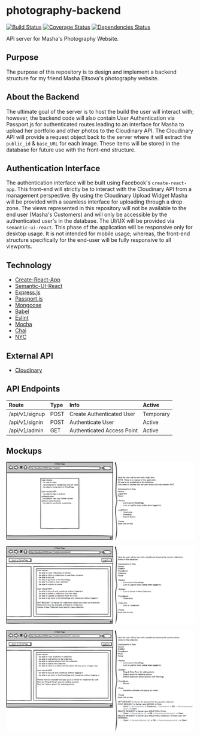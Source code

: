 # photography-backend


[![Build Status](https://travis-ci.org/rockchalkwushock/photography-backend.svg?branch=master)](https://travis-ci.org/rockchalkwushock/photography-backend?branch=master)
[![Coverage Status](https://coveralls.io/repos/github/rockchalkwushock/photography-backend/badge.svg?branch=master)](https://coveralls.io/github/rockchalkwushock/photography-backend?branch=master)
[![Dependencies Status](https://david-dm.org/rockchalkwushock/photography-backend.svg?branch=master)](https://david-dm.org/rockchalkwushock/photography-backend.svg?branch=master)

API server for Masha's Photography Website.

## Purpose
The purpose of this repository is to design and implement a backend structure for my friend Masha Eltsova's photography website.

## About the Backend
The ultimate goal of the server is to host the build the user will interact with; however, the backend code will also contain User Authentication via Passport.js for authenticated routes leading to an interface for Masha to upload her portfolio and other photos to the Cloudinary API. The Cloudinary API will provide a request object back to the server where it will extract the `public_id` & `base_URL` for each image. These items will be stored in the database for future use with the front-end structure.

## Authentication Interface
The authentication interface will be built using Facebook's `create-react-app`. This front-end will strictly be to interact with the Cloudinary API from a management perspective. By using the Cloudinary Upload Widget Masha will be provided with a seamless interface for uploading through a drop zone. The views represented in this repository will not be available to the end user (Masha's Customers) and will only be accessible by the authenticated user's in the database. The UI/UX will be provided via `semantic-ui-react`. This phase of the application will be responsive only for desktop usage. It is not intended for mobile usage; whereas, the front-end structure specifically for the end-user will be fully responsive to all viewports.

## Technology
- [Create-React-App](https://github.com/facebookincubator/create-react-app)
- [Semantic-UI-React](http://react.semantic-ui.com/introduction)
- [Express.js](https://expressjs.com)
- [Passport.js](http://passportjs.org)
- [Mongoose](http://mongoosejs.com)
- [Babel](http://babeljs.io)
- [Eslint](http://eslint.org)
- [Mocha](https://mochajs.org)
- [Chai](http://chaijs.com)
- [NYC](https://github.com/istanbuljs/nyc)

## External API
- [Cloudinary](http://cloudinary.com)

## API Endpoints
| Route | Type | Info | Active
| :-------------| :------------- | :---- | :----- |
| /api/v1/signup | POST | Create Authenticated User | Temporary
| /api/v1/signin | POST | Authenticate User | Active
| /api/v1/admin | GET | Authenticated Access Point | Active


## Mockups
![Admin View #1](https://github.com/rockchalkwushock/photography-backend/blob/master/mockups/_admin.png "Admin View 1")

![Admin View #2](https://github.com/rockchalkwushock/photography-backend/blob/master/mockups/_admin_photobooth.png "Admin View 2")

![Admin View #3](https://github.com/rockchalkwushock/photography-backend/blob/master/mockups/_admin_photobooth__collection.png "Admin View 3")
